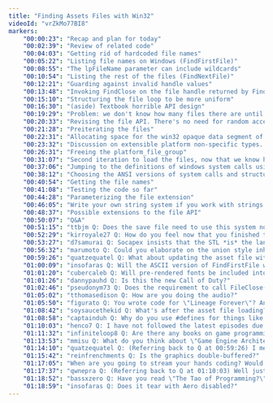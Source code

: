 ```yaml
---
title: "Finding Assets Files with Win32"
videoId: "vrZkMo77BI8"
markers:
    "00:00:23": "Recap and plan for today"
    "00:02:39": "Review of related code"
    "00:04:03": "Getting rid of hardcoded file names"
    "00:05:22": "Listing file names on Windows (FindFirstFile)"
    "00:08:55": "The lpFileName parameter can include wildcards"
    "00:10:54": "Listing the rest of the files (FindNextFile)"
    "00:12:21": "Guarding against invalid handle values"
    "00:13:48": "Invoking FindClose on the file handle returned by FindFirstFile"
    "00:15:10": "Structuring the file loop to be more uniform"
    "00:16:30": "(aside) Textbook horrible API design"
    "00:19:29": "Problem: we don't know how many files there are until we have looped over them"
    "00:20:33": "Revising the file API. There's no need for random access of files. Sequential access is enough and is cleaner to implement"
    "00:21:28": "Preiterating the files"
    "00:22:31": "Allocating space for the win32 opaque data segment of the platform_file_group struct"
    "00:23:32": "Discussion on extensible platform non-specific types. This type of \"space saving for dynamic unions\" can be implemented using C++ inheritance, but we will encounter other types that can't"
    "00:26:31": "Freeing the platform_file_group"
    "00:31:07": "Second iteration to load the files, now that we know how many of them there are"
    "00:37:06": "Jumping to the definitions of windows system calls using Visual Studio"
    "00:38:12": "Choosing the ANSI versions of system calls and structures"
    "00:40:54": "Getting the file names"
    "00:41:08": "Testing the code so far"
    "00:44:28": "Parameterizing the file extension"
    "00:46:05": "Write your own string system if you work with strings frequently"
    "00:48:37": "Possible extensions to the file API"
    "00:50:07": "Q&A"
    "00:51:15": "ttbjm Q: Does the save file need to use this system now?"
    "00:52:29": "kirroyale27 Q: How do you feel now that you finished this?"
    "00:53:27": "d7samurai Q: Socapex insists that the STL *is* the language and that you therefore should use \"strings\" from it"
    "00:56:32": "marumoto Q: Could you elaborate on the union style inheritance you mentioned? In the same vein, will entities end up being unions?"
    "00:59:26": "quatzequatel Q: What about updating the asset file with more files? How do you manage a ton assets as in knowing what is where?"
    "01:00:09": "insofaras Q: Will the ASCII version of FindFirstFile work even if the full file path has unicode in it?"
    "01:01:20": "cubercaleb Q: Will pre-rendered fonts be included into the HHA file?"
    "01:01:26": "dannypauhd Q: Is this the new Call of Duty?"
    "01:02:46": "pseudonym73 Q: Does the requirement to call FileClose() make more sense when you consider that FindFirstChangeNotification/FindNextChangeNotification/RefreshDirectory are part of the same API?"
    "01:05:02": "tthomasedison Q: How are you doing the audio?"
    "01:05:50": "figurato Q: You wrote code for \"Lineage Forever\"? Any comment on writing it on the game/any other Lineage games? Lineage 1 pretty much sparked my entire career as a computer scientist/programmer"
    "01:08:42": "soysaucethekid Q: What's after the asset file loading?"
    "01:08:58": "captainduh Q: Why do you use #defines for things like PLATFORM_GET_ALL_FILE_OF_TYPE_BEGIN instead of just normal function call?"
    "01:10:03": "henco7 Q: I have not followed the latest episodes due to I actually watching it from the beginning. But is there any like crypting in savefiles regarding cheating, etc?"
    "01:11:32": "infiniteloop8 Q: Are there any books on game programming or general programming that you would recommend?"
    "01:13:53": "mmisu Q: What do you think about \"Game Engine Architecture\" by J. Gregory ? The books looks solid"
    "01:14:10": "quatzequatel Q: (Referring back to Q at 00:59:26) I meant the artist is making files how do you track what you added and what you didn't. What assets have changed. and need updated kind of thing?"
    "01:15:42": "reinfrenchments Q: Is the graphics double-buffered?"
    "01:17:05": "When are you going to stream your hands coding? Would be neat. You talked about doing it some time"
    "01:17:37": "qwnepra Q: (Referring back to Q at 01:10:03) Well just because people would know how to beat the encryption, doesn't mean it would be a bad thing to teach in this series"
    "01:18:52": "bassxzero Q: Have you read \"The Tao of Programming?\""
    "01:18:59": "insofaras Q: Does it tear with Aero disabled?"
---
```

